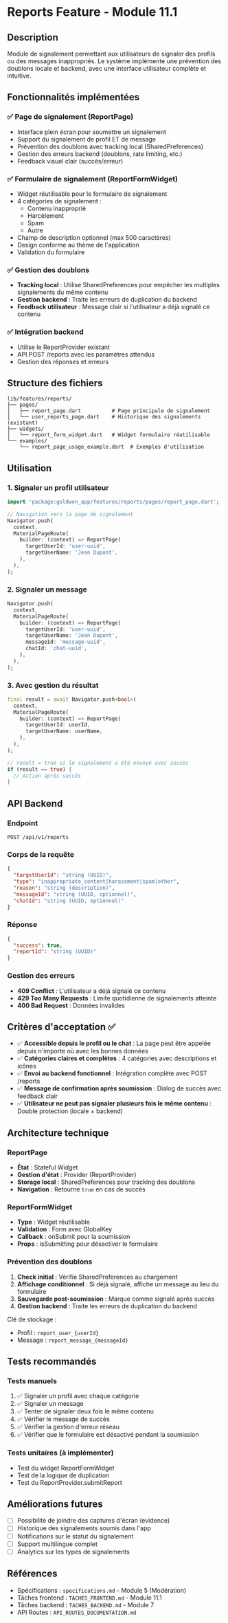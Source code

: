 # Reports Feature - Module 11.1

## Description

Module de signalement permettant aux utilisateurs de signaler des profils ou des messages inappropriés. Le système implémente une prévention des doublons locale et backend, avec une interface utilisateur complète et intuitive.

## Fonctionnalités implémentées

### ✅ Page de signalement (ReportPage)
- Interface plein écran pour soumettre un signalement
- Support du signalement de profil ET de message
- Prévention des doublons avec tracking local (SharedPreferences)
- Gestion des erreurs backend (doublons, rate limiting, etc.)
- Feedback visuel clair (succès/erreur)

### ✅ Formulaire de signalement (ReportFormWidget)
- Widget réutilisable pour le formulaire de signalement
- 4 catégories de signalement :
  - Contenu inapproprié
  - Harcèlement
  - Spam
  - Autre
- Champ de description optionnel (max 500 caractères)
- Design conforme au thème de l'application
- Validation du formulaire

### ✅ Gestion des doublons
- **Tracking local** : Utilise SharedPreferences pour empêcher les multiples signalements du même contenu
- **Gestion backend** : Traite les erreurs de duplication du backend
- **Feedback utilisateur** : Message clair si l'utilisateur a déjà signalé ce contenu

### ✅ Intégration backend
- Utilise le ReportProvider existant
- API POST /reports avec les paramètres attendus
- Gestion des réponses et erreurs

## Structure des fichiers

```
lib/features/reports/
├── pages/
│   ├── report_page.dart          # Page principale de signalement
│   └── user_reports_page.dart    # Historique des signalements (existant)
├── widgets/
│   └── report_form_widget.dart   # Widget formulaire réutilisable
└── examples/
    └── report_page_usage_example.dart  # Exemples d'utilisation
```

## Utilisation

### 1. Signaler un profil utilisateur

```dart
import 'package:goldwen_app/features/reports/pages/report_page.dart';

// Navigation vers la page de signalement
Navigator.push(
  context,
  MaterialPageRoute(
    builder: (context) => ReportPage(
      targetUserId: 'user-uuid',
      targetUserName: 'Jean Dupont',
    ),
  ),
);
```

### 2. Signaler un message

```dart
Navigator.push(
  context,
  MaterialPageRoute(
    builder: (context) => ReportPage(
      targetUserId: 'user-uuid',
      targetUserName: 'Jean Dupont',
      messageId: 'message-uuid',
      chatId: 'chat-uuid',
    ),
  ),
);
```

### 3. Avec gestion du résultat

```dart
final result = await Navigator.push<bool>(
  context,
  MaterialPageRoute(
    builder: (context) => ReportPage(
      targetUserId: userId,
      targetUserName: userName,
    ),
  ),
);

// result = true si le signalement a été envoyé avec succès
if (result == true) {
  // Action après succès
}
```

## API Backend

### Endpoint
```
POST /api/v1/reports
```

### Corps de la requête
```json
{
  "targetUserId": "string (UUID)",
  "type": "inappropriate_content|harassment|spam|other",
  "reason": "string (description)",
  "messageId": "string (UUID, optionnel)",
  "chatId": "string (UUID, optionnel)"
}
```

### Réponse
```json
{
  "success": true,
  "reportId": "string (UUID)"
}
```

### Gestion des erreurs
- **409 Conflict** : L'utilisateur a déjà signalé ce contenu
- **429 Too Many Requests** : Limite quotidienne de signalements atteinte
- **400 Bad Request** : Données invalides

## Critères d'acceptation ✅

- ✅ **Accessible depuis le profil ou le chat** : La page peut être appelée depuis n'importe où avec les bonnes données
- ✅ **Catégories claires et complètes** : 4 catégories avec descriptions et icônes
- ✅ **Envoi au backend fonctionnel** : Intégration complète avec POST /reports
- ✅ **Message de confirmation après soumission** : Dialog de succès avec feedback clair
- ✅ **Utilisateur ne peut pas signaler plusieurs fois le même contenu** : Double protection (locale + backend)

## Architecture technique

### ReportPage
- **État** : Stateful Widget
- **Gestion d'état** : Provider (ReportProvider)
- **Storage local** : SharedPreferences pour tracking des doublons
- **Navigation** : Retourne `true` en cas de succès

### ReportFormWidget
- **Type** : Widget réutilisable
- **Validation** : Form avec GlobalKey
- **Callback** : onSubmit pour la soumission
- **Props** : isSubmitting pour désactiver le formulaire

### Prévention des doublons

1. **Check initial** : Vérifie SharedPreferences au chargement
2. **Affichage conditionnel** : Si déjà signalé, affiche un message au lieu du formulaire
3. **Sauvegarde post-soumission** : Marque comme signalé après succès
4. **Gestion backend** : Traite les erreurs de duplication du backend

Clé de stockage : 
- Profil : `report_user_{userId}`
- Message : `report_message_{messageId}`

## Tests recommandés

### Tests manuels
1. ✅ Signaler un profil avec chaque catégorie
2. ✅ Signaler un message
3. ✅ Tenter de signaler deux fois le même contenu
4. ✅ Vérifier le message de succès
5. ✅ Vérifier la gestion d'erreur réseau
6. ✅ Vérifier que le formulaire est désactivé pendant la soumission

### Tests unitaires (à implémenter)
- Test du widget ReportFormWidget
- Test de la logique de duplication
- Test du ReportProvider.submitReport

## Améliorations futures

- [ ] Possibilité de joindre des captures d'écran (evidence)
- [ ] Historique des signalements soumis dans l'app
- [ ] Notifications sur le statut du signalement
- [ ] Support multilingue complet
- [ ] Analytics sur les types de signalements

## Références

- Spécifications : `specifications.md` - Module 5 (Modération)
- Tâches frontend : `TACHES_FRONTEND.md` - Module 11.1
- Tâches backend : `TACHES_BACKEND.md` - Module 7
- API Routes : `API_ROUTES_DOCUMENTATION.md`

